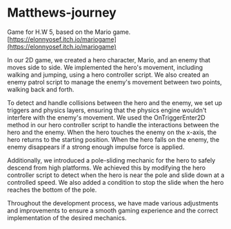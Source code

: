 # Matthews-journey

Game for H.W 5, based on the Mario game.
[https://elonnyosef.itch.io/mariogame](https://elonnyosef.itch.io/mariogame)

In our 2D game, we created a hero character, Mario, and an enemy that moves side
to side. We implemented the hero's movement, including walking and jumping,
using a hero controller script. We also created an enemy patrol script to manage
the enemy's movement between two points, walking back and forth.

To detect and handle collisions between the hero and the enemy, we set up
triggers and physics layers, ensuring that the physics engine wouldn't interfere
with the enemy's movement. We used the OnTriggerEnter2D method in our hero
controller script to handle the interactions between the hero and the enemy.
When the hero touches the enemy on the x-axis, the hero returns to the starting
position. When the hero falls on the enemy, the enemy disappears if a strong
enough impulse force is applied.

Additionally, we introduced a pole-sliding mechanic for the hero to safely
descend from high platforms. We achieved this by modifying the hero controller
script to detect when the hero is near the pole and slide down at a controlled
speed. We also added a condition to stop the slide when the hero reaches the
bottom of the pole.

Throughout the development process, we have made various adjustments and
improvements to ensure a smooth gaming experience and the correct implementation
of the desired mechanics.
